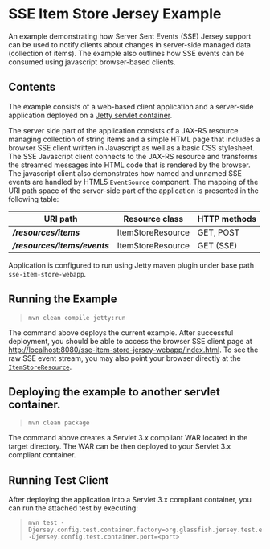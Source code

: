 [//]: # " Copyright (c) 2015, 2018 Oracle and/or its affiliates. All rights reserved. "
[//]: # " "
[//]: # " This program and the accompanying materials are made available under the "
[//]: # " terms of the Eclipse Distribution License v. 1.0, which is available at "
[//]: # " http://www.eclipse.org/org/documents/edl-v10.php. "
[//]: # " "
[//]: # " SPDX-License-Identifier: BSD-3-Clause "

SSE Item Store Jersey Example
=============================

An example demonstrating how Server Sent Events (SSE) Jersey support can
be used to notify clients about changes in server-side managed data
(collection of items). The example also outlines how SSE events can be
consumed using javascript browser-based clients.

Contents
--------

The example consists of a web-based client application and a server-side
application deployed on a [Jetty servlet container](http://www.eclipse.org/jetty/documentation/current/).

The server side part of the application consists of a JAX-RS resource
managing collection of string items and a simple HTML page that includes
a browser SSE client written in Javascript as well as a basic CSS
stylesheet. The SSE Javascript client connects to the JAX-RS resource
and transforms the streamed messages into HTML code that is rendered by
the browser. The javascript client also demonstrates how named and
unnamed SSE events are handled by HTML5 `EventSource` component. The
mapping of the URI path space of the server-side part of the application
is presented in the following table:

URI path                        |  Resource class      | HTTP methods
------------------------------- |  ------------------- | --------------
**_/resources/items_**          |  ItemStoreResource   | GET, POST
**_/resources/items/events_**   |  ItemStoreResource   | GET (SSE)

Application is configured to run using Jetty maven plugin under base
path `sse-item-store-webapp`.

Running the Example
-------------------

>     mvn clean compile jetty:run

The command above deploys the current example. After successful
deployment, you should be able to access the browser SSE client page at
<http://localhost:8080/sse-item-store-jersey-webapp/index.html>. To see the raw
SSE event stream, you may also point your browser directly at the
[`ItemStoreResource`](http://localhost:8080/sse-item-store-jersey-webapp/resources/items/events).

Deploying the example to another servlet container.
---------------------------------------------------

>     mvn clean package

The command above creates a Servlet 3.x compliant WAR located in the
target directory. The WAR can be then deployed to your Servlet 3.x
compliant container.

Running Test Client
-------------------

After deploying the application into a Servlet 3.x compliant container,
you can run the attached test by executing:

>     mvn test -Djersey.config.test.container.factory=org.glassfish.jersey.test.external.ExternalTestContainerFactory -Djersey.config.test.container.port=<port>
